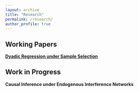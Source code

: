 ```yaml
---
layout: archive
title: "Research"
permalink: /research/
author_profile: true
---
```


## Working Papers

[**Dyadic Regression under Sample Selection**](/files/dyadic_draft.pdf)


## Work in Progress

**Causal Inference under Endogenous Interference Networks**